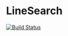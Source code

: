 # LineSearch

[![Build Status](https://github.com/vaibhavdixit02/LineSearch.jl/actions/workflows/CI.yml/badge.svg?branch=main)](https://github.com/vaibhavdixit02/LineSearch.jl/actions/workflows/CI.yml?query=branch%3Amain)

